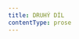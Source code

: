 ```yaml
---
title: DRUHÝ DÍL
contentType: prose
---
```




[^1]: Čtenář se nebude snažit, aby na mapě nalezl místa zde jmenovaná. Nastaly okolnosti, které přiměly vydavatele, aby pravá jména, v originále uvedená, pozměnil.

[^2]: Bylo nutné potlačit toto místo dopisu, aby si nikdo nemohl stěžovat, ačkoliv konec konců autorům málo záleží na soudu nějaké dívky a vrtkavého mladíka.

[^3]: Také zde byla vynechána jména několika domácích autorů. Kdo souhlasí s Lottčiným nadšením, tomu zajisté srdce prozradí, kdo je tu míněn, čte-li náhodou toto místo. A ostatní tomu rozumět nemusí.

[^4]: Žvanit. _Pozn. red_.

[^5]: Máme nyní od Lavatera skvělé kázání na tento námět v jeho řečích o knize Jonášově.

[^6]: Překrucování pravdy, mnohomluvnost. _Pozn. red_.

[^7]: Z úcty k tomuto výbornému muži byl tento dopis a ještě jeden, o němž je později zmínka, z této sbírky vypuštěn, protože se nám nezdálo, že by taková smělost byla omluvitelná, byť i byla veřejnost sebevděčnější za jejich uveřejnění.

[^8]: Mimochodem. _Pozn. red_.

[^9]: Pocty. _Pozn. red_.
